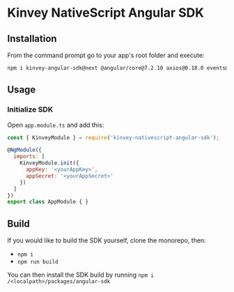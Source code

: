 # Kinvey NativeScript Angular SDK

## Installation

From the command prompt go to your app's root folder and execute:

```bash
npm i kinvey-angular-sdk@next @angular/core@7.2.10 axios@0.18.0 events@3.0.0 js-base64@2.5.1 lodash@4.17.11 loglevel@1.6.1 loglevel-plugin-prefix@0.8.4 p-queue@4.0.0 pubnub@4.23.0 rxjs@6.4.0 sift@7.0.1 tslib@1.9.3 url@0.11.0 url-join@4.0.0
```

## Usage

### Initialize SDK

Open `app.module.ts` and add this:

```js
const { KinveyModule } = require('kinvey-nativescript-angular-sdk');

@NgModule({
  imports: [
    KinveyModule.init({
      appKey: '<yourAppKey>',
      appSecret: '<yourAppSecret>'
    })
  ]
})
export class AppModule { }
```

## Build

If you would like to build the SDK yourself, clone the monorepo, then:
- `npm i`
- `npm run build`

You can then install the SDK build by running `npm i /<localpath>/packages/angular-sdk`
